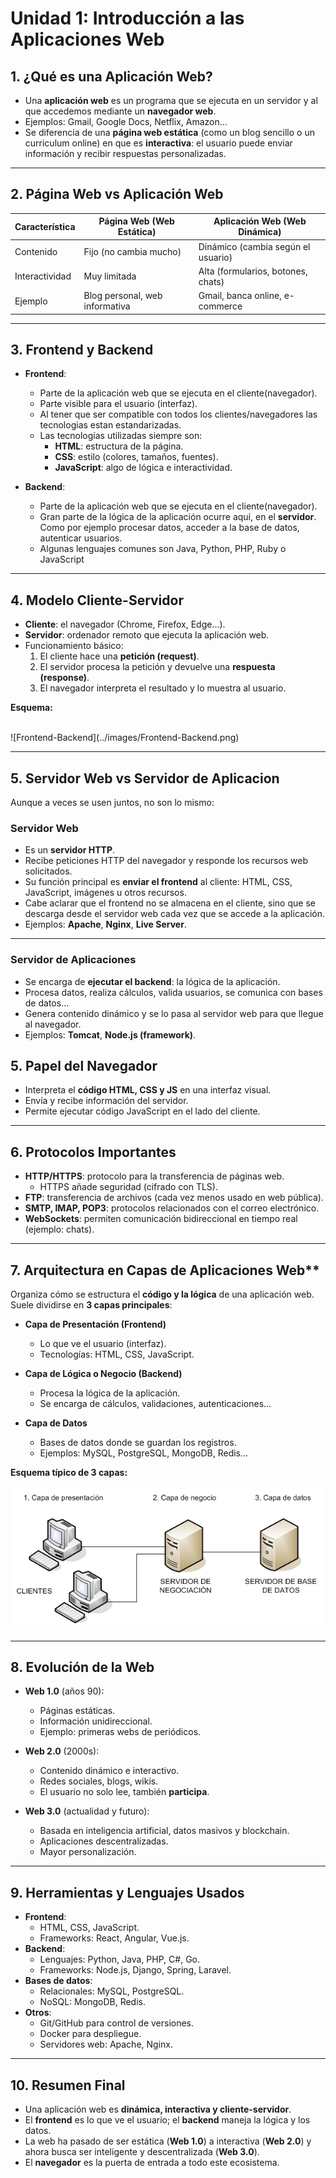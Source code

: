 # Unidad 1: Introducción a las Aplicaciones Web

## 1. ¿Qué es una Aplicación Web?
- Una **aplicación web** es un programa que se ejecuta en un servidor y al que accedemos mediante un **navegador web**.  
- Ejemplos: Gmail, Google Docs, Netflix, Amazon...  
- Se diferencia de una **página web estática** (como un blog sencillo o un curriculum online) en que es **interactiva**: el usuario puede enviar información y recibir respuestas personalizadas.

---

## 2. Página Web vs Aplicación Web
| Característica         | Página Web (Web Estática)        | Aplicación Web (Web Dinámica)      |
|-------------------------|----------------------------------|-------------------------------------|
| Contenido              | Fijo (no cambia mucho)           | Dinámico (cambia según el usuario) |
| Interactividad         | Muy limitada                     | Alta (formularios, botones, chats) |
| Ejemplo                | Blog personal, web informativa   | Gmail, banca online, e-commerce    |

---

## 3. Frontend y Backend
- **Frontend**:
  - Parte de la aplicación web que se ejecuta en el cliente(navegador).
  - Parte visible para el usuario (interfaz).
  - Al tener que ser compatible con todos los clientes/navegadores las tecnologias estan estandarizadas.
  - Las tecnologías utilizadas siempre son:
    - **HTML**: estructura de la página.
    - **CSS**: estilo (colores, tamaños, fuentes).
    - **JavaScript**: algo de lógica e interactividad.


- **Backend**:
  - Parte de la aplicación web que se ejecuta en el cliente(navegador).
  - Gran parte de la lógica de la aplicación ocurre aquí, en el **servidor**. Como por ejemplo procesar datos, acceder a la base de datos, autenticar usuarios.
  - Algunas lenguajes comunes son Java, Python, PHP, Ruby o JavaScript

---

## 4. Modelo Cliente-Servidor
- **Cliente**: el navegador (Chrome, Firefox, Edge…).
- **Servidor**: ordenador remoto que ejecuta la aplicación web.
- Funcionamiento básico:
  1. El cliente hace una **petición (request)**.
  2. El servidor procesa la petición y devuelve una **respuesta (response)**.
  3. El navegador interpreta el resultado y lo muestra al usuario.

**Esquema:**

<br>
![Frontend-Backend](../images/Frontend-Backend.png)

---

## 5. Servidor Web vs Servidor de Aplicacion
Aunque a veces se usen juntos, no son lo mismo:

### Servidor Web
- Es un **servidor HTTP**.  
- Recibe peticiones HTTP del navegador y responde los recursos web solicitados.
- Su función principal es **enviar el frontend** al cliente: HTML, CSS, JavaScript, imágenes u otros recursos.  
- Cabe aclarar que el frontend no se almacena en el cliente, sino que se descarga desde el servidor web cada vez que se accede a la aplicación.
- Ejemplos: **Apache**, **Nginx**, **Live Server**.

---

### Servidor de Aplicaciones
- Se encarga de **ejecutar el backend**: la lógica de la aplicación.  
- Procesa datos, realiza cálculos, valida usuarios, se comunica con bases de datos...  
- Genera contenido dinámico y se lo pasa al servidor web para que llegue al navegador.  
- Ejemplos: **Tomcat**, **Node.js (framework)**.


## 5. Papel del Navegador
- Interpreta el **código HTML, CSS y JS** en una interfaz visual.
- Envía y recibe información del servidor.
- Permite ejecutar código JavaScript en el lado del cliente.

---

## 6. Protocolos Importantes
- **HTTP/HTTPS**: protocolo para la transferencia de páginas web.
  - HTTPS añade seguridad (cifrado con TLS).
- **FTP**: transferencia de archivos (cada vez menos usado en web pública).
- **SMTP, IMAP, POP3**: protocolos relacionados con el correo electrónico.
- **WebSockets**: permiten comunicación bidireccional en tiempo real (ejemplo: chats).

---

## 7. Arquitectura en Capas de Aplicaciones Web**
Organiza cómo se estructura el **código y la lógica** de una aplicación web.  
Suele dividirse en **3 capas principales**:

- **Capa de Presentación (Frontend)**  
  - Lo que ve el usuario (interfaz).  
  - Tecnologías: HTML, CSS, JavaScript.  

- **Capa de Lógica o Negocio (Backend)**  
  - Procesa la lógica de la aplicación.  
  - Se encarga de cálculos, validaciones, autenticaciones... 

- **Capa de Datos**  
  - Bases de datos donde se guardan los registros.  
  - Ejemplos: MySQL, PostgreSQL, MongoDB, Redis... 

**Esquema típico de 3 capas:**
<br>

![](../images/Tres_capas.png)

---

## 8. Evolución de la Web
- **Web 1.0** (años 90):
  - Páginas estáticas.
  - Información unidireccional.
  - Ejemplo: primeras webs de periódicos.

- **Web 2.0** (2000s):
  - Contenido dinámico e interactivo.
  - Redes sociales, blogs, wikis.
  - El usuario no solo lee, también **participa**.

- **Web 3.0** (actualidad y futuro):
  - Basada en inteligencia artificial, datos masivos y blockchain.
  - Aplicaciones descentralizadas.
  - Mayor personalización.

---

## 9. Herramientas y Lenguajes Usados
- **Frontend**:
  - HTML, CSS, JavaScript.
  - Frameworks: React, Angular, Vue.js.
- **Backend**:
  - Lenguajes: Python, Java, PHP, C#, Go.
  - Frameworks: Node.js, Django, Spring, Laravel.
- **Bases de datos**:
  - Relacionales: MySQL, PostgreSQL.
  - NoSQL: MongoDB, Redis.
- **Otros**:
  - Git/GitHub para control de versiones.
  - Docker para despliegue.
  - Servidores web: Apache, Nginx.

---

## 10. Resumen Final
- Una aplicación web es **dinámica, interactiva y cliente-servidor**.  
- El **frontend** es lo que ve el usuario; el **backend** maneja la lógica y los datos.  
- La web ha pasado de ser estática (**Web 1.0**) a interactiva (**Web 2.0**) y ahora busca ser inteligente y descentralizada (**Web 3.0**).   
- El **navegador** es la puerta de entrada a todo este ecosistema.  

